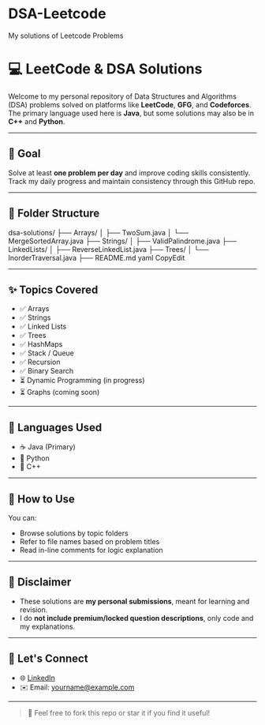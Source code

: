 # DSA-Leetcode
My solutions of Leetcode Problems

# 💻 LeetCode & DSA Solutions

Welcome to my personal repository of Data Structures and Algorithms (DSA) problems solved on platforms like **LeetCode**, **GFG**, and **Codeforces**. The primary language used here is **Java**, but some solutions may also be in **C++** and **Python**.

---

## 📅 Goal
Solve at least **one problem per day** and improve coding skills consistently.  
Track my daily progress and maintain consistency through this GitHub repo.

---

## 📂 Folder Structure


dsa-solutions/ ├── Arrays/ │ ├── TwoSum.java │ └── MergeSortedArray.java ├── Strings/ │ ├── ValidPalindrome.java ├── LinkedLists/ │ ├── ReverseLinkedList.java ├── Trees/ │ └── InorderTraversal.java ├── README.md
yaml
CopyEdit

---

## ✨ Topics Covered

- ✅ Arrays
- ✅ Strings
- ✅ Linked Lists
- ✅ Trees
- ✅ HashMaps
- ✅ Stack / Queue
- ✅ Recursion
- ✅ Binary Search
- ⏳ Dynamic Programming (in progress)
- ⏳ Graphs (coming soon)

---

## 🔧 Languages Used

- ☕ Java (Primary)
- 🐍 Python
- 💠 C++

---

## 📘 How to Use

You can:
- Browse solutions by topic folders
- Refer to file names based on problem titles
- Read in-line comments for logic explanation

---

## 📌 Disclaimer

- These solutions are **my personal submissions**, meant for learning and revision.
- I do **not include premium/locked question descriptions**, only code and my explanations.

---

## 🚀 Let's Connect

- 🌐 [LinkedIn](https://www.linkedin.com/in/yourprofile)
- ✉️ Email: yourname@example.com

---

> 🙌 Feel free to fork this repo or star it if you find it useful!
